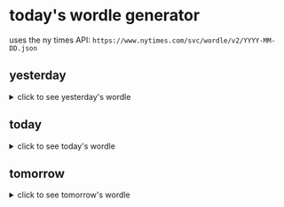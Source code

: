 # today's wordle generator

uses the ny times API: `https://www.nytimes.com/svc/wordle/v2/YYYY-MM-DD.json`

## yesterday

<details>
    <summary>click to see yesterday's wordle</summary>

    track

</details>

## today

<details>
    <summary>click to see today's wordle</summary>

    mango

</details>

## tomorrow

<details>
    <summary>click to see tomorrow's wordle</summary>

    chase

</details>
